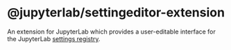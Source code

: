 # @jupyterlab/settingeditor-extension

An extension for JupyterLab which provides a user-editable interface for the JupyterLab [settings registry](../apputils/src).
